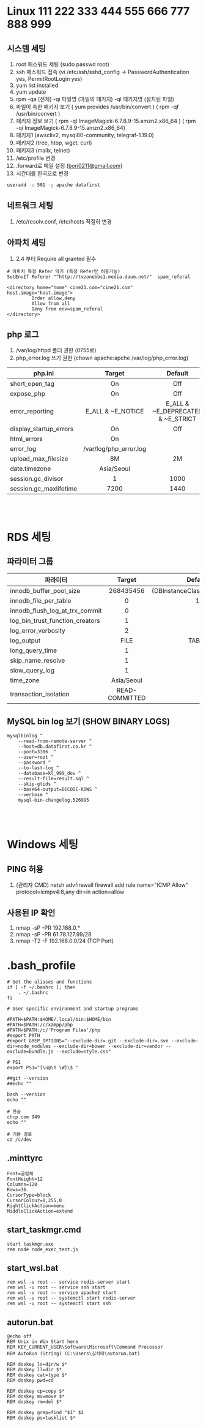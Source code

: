 # Linux 111 222 333 444 555 666 777 888 999

## 시스템 세팅

1. root 패스워드 세팅 (sudo passwd root)
2. ssh 패스워드 접속 (vi /etc/ssh/sshd_config -> PasswordAuthentication yes, PermitRootLogin  yes)
3. yum list installed
4. yum update
5. rpm -qa (전체) -qi 파일명 (파일의 패키지) -ql 패키지명 (설치된 파일)
6. 파일이 속한 패키지 보기 ( yum provides /usr/bin/convert )  ( rpm -qf /usr/bin/convert )
7. 패키지 정보 보기 ( rpm -ql ImageMagick-6.7.8.9-15.amzn2.x86_64 ) ( rpm -qi ImageMagick-6.7.8.9-15.amzn2.x86_64)
8. 패키지1 (awscliv2, mysql80-community, telegraf-1.19.0)
9. 패키지2 (tree, htop, wget, curl)
10. 패키지3 (mailx, telnet)
11. /etc/profile 변경
12. .forward로 메일 설정 (bori0211@gmail.com)
13. 시간대를 한국으로 변경

```sh
useradd -u 501 -g apache datafirst
```

## 네트워크 세팅

1. /etc/resolv.conf, /etc/hosts 적절히 변경

## 아파치 세팅

1. 2.4 부터     <Location /> Require all granted </Location>  필수

```
# 아파치 특정 Refer 막기 (특정 Refer만 허용가능)
SetEnvIf Referer "^http://tvzonebbs1.media.daum.net/"  spam_referal

<directory home="home" cine21.com="cine21.com" host.image="host.image">
         Order allow,deny
         Allow from all
         Deny from env=spam_referal
</directory>
```

## php 로그
1. /var/log/httpd 폴더 권한 (0755로)
2. php_error.log 쓰기 권한 (chown apache:apche /var/log/php_error.log)

|php.ini|Target|Default|
|---|:---:|:---:|
|short_open_tag|On|Off|
|expose_php|On|Off|
|error_reporting|E_ALL & ~E_NOTICE|E_ALL & ~E_DEPRECATED & ~E_STRICT|
|display_startup_errors|On|Off|
|html_errors|On||
|error_log|/var/log/php_error.log||
|upload_max_filesize|8M|2M|
|date.timezone|Asia/Seoul||
|session.gc_divisor|1|1000|
|session.gc_maxlifetime|7200|1440|

<br><br>

# RDS 세팅

## 파라미터 그룹

|파라미터|Target|Default|
|---|:---:|:---:|
|innodb_buffer_pool_size|268435456|{DBInstanceClassMemory*3/4}|
|innodb_file_per_table|0|1|
|innodb_flush_log_at_trx_commit|0||
|log_bin_trust_function_creators|1||
|log_error_verbosity|2||
|log_output|FILE|TABLE|
|long_query_time|1||
|skip_name_resolve|1||
|slow_query_log|1||
|time_zone|Asia/Seoul||
|transaction_isolation|READ-COMMITTED||

## MySQL bin log 보기 (SHOW BINARY LOGS)

```
mysqlbinlog ^
    --read-from-remote-server ^
    --host=db.datafirst.co.kr ^
    --port=3306  ^
    --user=root ^
    --password ^
    --to-last-log ^
    --database=kl_999_dev ^
    --result-file=result.sql ^
    --skip-gtids ^
    --base64-output=DECODE-ROWS ^
    --verbose ^
    mysql-bin-changelog.526995
```

<br><br>

# Windows 세팅

## PING 허용

1. (관리자 CMD) netsh advfirewall firewall add rule name="ICMP Allow" protocol=icmpv4:8,any dir=in action=allow

## 사용된 IP 확인

1. nmap -sP -PR 192.168.0.*
2. nmap -sP -PR 61.78.127.99/28
3. nmap -T2 -F 192.168.0.0/24 (TCP Port)

# .bash_profile

```
# Get the aliases and functions
if [ -f ~/.bashrc ]; then
	. ~/.bashrc
fi

# User specific environment and startup programs

#PATH=$PATH:$HOME/.local/bin:$HOME/bin
#PATH=$PATH:/c/xampp/php
#PATH=$PATH:/c/'Program Files'/php
#export PATH
#export GREP_OPTIONS="--exclude-dir=.git --exclude-dir=.svn --exclude-dir=node_modules --exclude-dir=bower --exclude-dir=vendor --exclude=bundle.js --exclude=style.css"

# PS1
export PS1="[\u@\h \W]\$ "

##git --version
##echo ""

bash --version
echo ""

# 한글
chcp.com 949
echo ""

# 기본 경로
cd /c/dev
```

## .minttyrc

```
Font=굴림체
FontHeight=12
Columns=120
Rows=36
CursorType=block
CursorColour=0,255,0
RightClickAction=menu
MiddleClickAction=extend
```

## start_taskmgr.cmd

```
start taskmgr.exe
rem node node_exec_test.js
```

## start_wsl.bat

```
rem wsl -u root -- service redis-server start
rem wsl -u root -- service ssh start
rem wsl -u root -- service apache2 start
rem wsl -u root -- systemctl start redis-server
rem wsl -u root -- systemctl start ssh
```

## autorun.bat

```
@echo off
REM Unix in Win Start here
REM KEY_CURRENT_USER\Software\Microsoft\Command Processor
REM AutoRun (String) (C:\Users\김석태\autorun.bat)

REM doskey ls=dir/w $*
REM doskey ll=dir $*
REM doskey cat=type $*
REM doskey pwd=cd

REM doskey cp=copy $*
REM doskey mv=move $*
REM doskey rm=del $*

REM doskey grep=find "$1" $2 
REM doskey ps=tasklist $*
```

